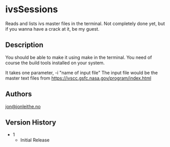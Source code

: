 # ivsSessions

Reads and lists ivs master files in the terminal. Not completely done yet, but if you wanna have a crack at it, be my guest.

## Description

You should be able to make it using make in the terminal. You need of course the build tools installed on your system.

It takes one parameter, -i "name of input file"
The input file would be the master text files from https://ivscc.gsfc.nasa.gov/program/index.html


## Authors

jon@jonleithe.no

## Version History

* 1
    * Initial Release

